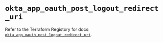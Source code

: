 # `okta_app_oauth_post_logout_redirect_uri`

Refer to the Terraform Registory for docs: [`okta_app_oauth_post_logout_redirect_uri`](https://www.terraform.io/docs/providers/okta/r/app_oauth_post_logout_redirect_uri).
